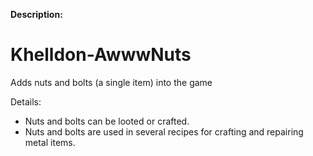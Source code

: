 **Description:**
# Khelldon-AwwwNuts
Adds nuts and bolts (a single item) into the game

Details:
- Nuts and bolts can be looted or crafted.
- Nuts and bolts are used in several recipes for crafting and repairing metal items.

